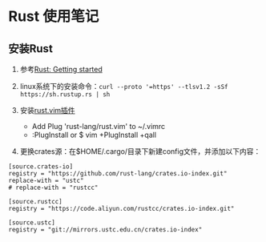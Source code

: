 # Rust 使用笔记

## 安装Rust

1. 参考[Rust: Getting started](https://www.rust-lang.org/learn/get-started)

2. linux系统下的安装命令：`curl --proto '=https' --tlsv1.2 -sSf https://sh.rustup.rs | sh`

3. 安装[rust.vim插件](https://github.com/rust-lang/rust.vim)
    - Add Plug 'rust-lang/rust.vim' to ~/.vimrc
    - :PlugInstall or $ vim +PlugInstall +qall

4. 更换crates源：在$HOME/.cargo/目录下新建config文件，并添加以下内容：
```
[source.crates-io]
registry = "https://github.com/rust-lang/crates.io-index.git"
replace-with = "ustc"
# replace-with = "rustcc"

[source.rustcc]
registry = "https://code.aliyun.com/rustcc/crates.io-index.git"

[source.ustc]
registry = "git://mirrors.ustc.edu.cn/crates.io-index"
```

